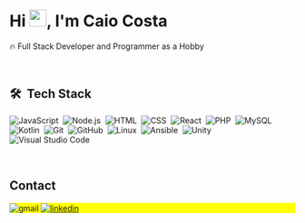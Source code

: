 <h1 align="left">Hi <img src="https://raw.githubusercontent.com/kaueMarques/kaueMarques/master/hi.gif" height="30px">, I'm Caio Costa</h1>

🔥 Full Stack Developer and Programmer as a Hobby

<br>

## 🛠 &nbsp;Tech Stack

![JavaScript](https://img.shields.io/badge/-JavaScript-05122A?style=flat&logo=javascript)&nbsp;
![Node.js](https://img.shields.io/badge/-Node.js-05122A?style=flat&logo=node.js)&nbsp;
![HTML](https://img.shields.io/badge/-HTML-05122A?style=flat&logo=HTML5)&nbsp;
![CSS](https://img.shields.io/badge/-CSS-05122A?style=flat&logo=CSS3&logoColor=1572B6)&nbsp;
![React](https://img.shields.io/badge/-React-05122A?style=flat&logo=react)&nbsp;
![PHP](https://img.shields.io/badge/-PHP-05122A?style=flat&logo=php)&nbsp;
![MySQL](https://img.shields.io/badge/-MySQL-05122A?style=flat&logo=mysql)&nbsp;
![Kotlin](https://img.shields.io/badge/-Kotlin-05122A?style=flat&logo=kotlin)&nbsp;
![Git](https://img.shields.io/badge/-Git-05122A?style=flat&logo=git)&nbsp;
![GitHub](https://img.shields.io/badge/-GitHub-05122A?style=flat&logo=github)&nbsp;
![Linux](https://img.shields.io/badge/-Linux-05122A?style=flat&logo=linux)&nbsp;
![Ansible](https://img.shields.io/badge/-Ansible-05122A?style=flat&logo=ansible)&nbsp;
![Unity](https://img.shields.io/badge/-Unity-05122A?style=flat&logo=unity)&nbsp;
![Visual Studio Code](https://img.shields.io/badge/-Visual%20Studio%20Code-05122A?style=flat&logo=visual-studio-code&logoColor=007ACC)&nbsp;

<br>

## Contact

<p align="left" style="background:yellow">
  <img align="center" src="https://img.shields.io/badge/-caiocrrodrigues2004@gmail.com-05122A?style=flat&logo=gmail" alt="gmail"/>
  
  <a href="https://linkedin.com/in/caioreigot/" target="_blank">
    <img align="center" src="https://img.shields.io/badge/-caioreigot-05122A?style=flat&logo=linkedin" alt="linkedin"/>
  </a>
</p>
